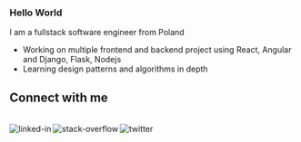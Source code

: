 ### Hello World
I am a fullstack software engineer from Poland 

-  Working on multiple frontend and backend project using React, Angular and Django, Flask, Nodejs
-  Learning design patterns and algorithms in depth

## Connect with me
<br> [<img align="left" alt="linked-in" src="https://img.shields.io/badge/linkedin-%230077B5.svg?&style=for-the-badge&logo=linkedin&logoColor=white" />](https://www.linkedin.com/in/dmytro-mykhailiuk/)[<img align="left" alt="stack-overflow" src="https://img.shields.io/badge/stack%20overflow-FE7A16?logo=stack-overflow&logoColor=white&style=for-the-badge" />](https://stackoverflow.com/users/20091140/dmytro-mykhailuik)[<img align="left" alt="twitter" src="https://img.shields.io/badge/leetcode-%231DA1F2.svg?&style=for-the-badge&logo=twitter&logoColor=white" />](https://leetcode.com/u/Furunkul/)<br>

